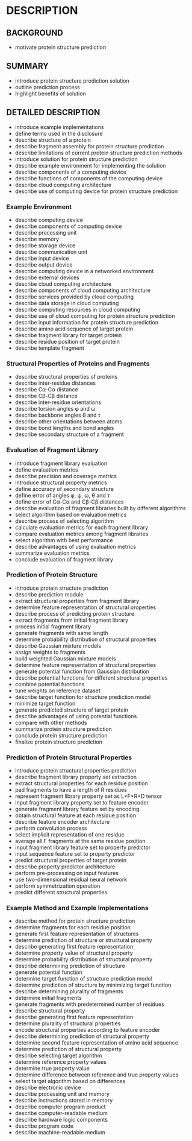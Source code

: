 # DESCRIPTION

## BACKGROUND

- motivate protein structure prediction

## SUMMARY

- introduce protein structure prediction solution
- outline prediction process
- highlight benefits of solution

## DETAILED DESCRIPTION

- introduce example implementations
- define terms used in the disclosure
- describe structure of a protein
- describe fragment assembly for protein structure prediction
- describe limitations of current protein structure prediction methods
- introduce solution for protein structure prediction
- describe example environment for implementing the solution
- describe components of a computing device
- describe functions of components of the computing device
- describe cloud computing architecture
- describe use of computing device for protein structure prediction

### Example Environment

- describe computing device
- describe components of computing device
- describe processing unit
- describe memory
- describe storage device
- describe communication unit
- describe input device
- describe output device
- describe computing device in a networked environment
- describe external devices
- describe cloud computing architecture
- describe components of cloud computing architecture
- describe services provided by cloud computing
- describe data storage in cloud computing
- describe computing resources in cloud computing
- describe use of cloud computing for protein structure prediction
- describe input information for protein structure prediction
- describe amino acid sequence of target protein
- describe fragment library for target protein
- describe residue position of target protein
- describe template fragment

### Structural Properties of Proteins and Fragments

- describe structural properties of proteins
- describe inter-residue distances
- describe Cα-Cα distance
- describe Cβ-Cβ distance
- describe inter-residue orientations
- describe torsion angles φ and ω
- describe backbone angles θ and τ
- describe other orientations between atoms
- describe bond lengths and bond angles
- describe secondary structure of a fragment

### Evaluation of Fragment Library

- introduce fragment library evaluation
- define evaluation metrics
- describe precision and coverage metrics
- introduce structural property metrics
- define accuracy of secondary structure
- define error of angles φ, ψ, ω, θ and τ
- define error of Cα-Cα and Cβ-Cβ distances
- describe evaluation of fragment libraries built by different algorithms
- select algorithm based on evaluation metrics
- describe process of selecting algorithm
- calculate evaluation metrics for each fragment library
- compare evaluation metrics among fragment libraries
- select algorithm with best performance
- describe advantages of using evaluation metrics
- summarize evaluation metrics
- conclude evaluation of fragment library

### Prediction of Protein Structure

- introduce protein structure prediction
- describe prediction module
- extract structural properties from fragment library
- determine feature representation of structural properties
- describe process of predicting protein structure
- extract fragments from initial fragment library
- process initial fragment library
- generate fragments with same length
- determine probability distribution of structural properties
- describe Gaussian mixture models
- assign weights to fragments
- build weighted Gaussian mixture models
- determine feature representation of structural properties
- generate potential function from Gaussian distribution
- describe potential functions for different structural properties
- combine potential functions
- tune weights on reference dataset
- describe target function for structure prediction model
- minimize target function
- generate predicted structure of target protein
- describe advantages of using potential functions
- compare with other methods
- summarize protein structure prediction
- conclude protein structure prediction
- finalize protein structure prediction

### Prediction of Protein Structural Properties

- introduce protein structural properties prediction
- describe fragment library property set extraction
- extract structural properties for each residue position
- pad fragments to have a length of R residues
- represent fragment library property set as L×F×R×D tensor
- input fragment library property set to feature encoder
- generate fragment library feature set by encoding
- obtain structural feature at each residue position
- describe feature encoder architecture
- perform convolution process
- select implicit representation of one residue
- average all F fragments at the same residue position
- input fragment library feature set to property predictor
- input sequence feature set to property predictor
- predict structural properties of target protein
- describe property predictor architecture
- perform pre-processing on input features
- use two-dimensional residual neural network
- perform symmetrization operation
- predict different structural properties

### Example Method and Example Implementations

- describe method for protein structure prediction
- determine fragments for each residue position
- generate first feature representation of structures
- determine prediction of structure or structural property
- describe generating first feature representation
- determine property value of structural property
- determine probability distribution of structural property
- describe determining prediction of structure
- generate potential function
- determine target function of structure prediction model
- determine prediction of structure by minimizing target function
- describe determining plurality of fragments
- determine initial fragments
- generate fragments with predetermined number of residues
- describe structural property
- describe generating first feature representation
- determine plurality of structural properties
- encode structural properties according to feature encoder
- describe determining prediction of structural property
- determine second feature representation of amino acid sequence
- determine prediction of structural property
- describe selecting target algorithm
- determine reference property values
- determine true property value
- determine difference between reference and true property values
- select target algorithm based on differences
- describe electronic device
- describe processing unit and memory
- describe instructions stored in memory
- describe computer program product
- describe computer-readable medium
- describe hardware logic components
- describe program code
- describe machine-readable medium

